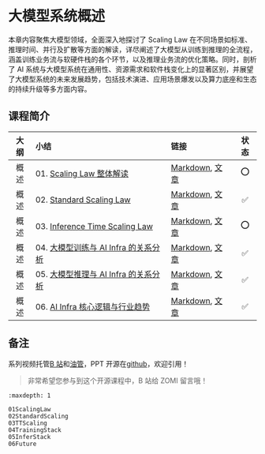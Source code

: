 <!--Copyright © ZOMI 适用于[License](https://github.com/Infrasys-AI/AIInfra)版权许可-->

# 大模型系统概述

本章内容聚焦大模型领域，全面深入地探讨了 Scaling Law 在不同场景如标准、推理时间、并行及扩散等方面的解读，详尽阐述了大模型从训练到推理的全流程，涵盖训练业务流与软硬件栈的各个环节，以及推理业务流的优化策略。同时，剖析了 AI 系统与大模型系统在通用性、资源需求和软件栈变化上的显著区别，并展望了大模型系统的未来发展趋势，包括技术演进、应用场景爆发以及算力底座和生态的持续升级等多方面内容。

## 课程简介

| 大纲  | 小结       | 链接      | 状态 |
|:---:|:--- |:--- |:---:|
| 概述      | 01. [Scaling Law 整体解读](./01ScalingLaw.md) | [Markdown](./01ScalingLaw.md), [文章](https://infrasys-ai.github.io/aiinfra-docs/00Summary/01ScalingLaw.html)  | :o: |
| 概述      | 02. [Standard Scaling Law](./02StandardScaling.md) | [Markdown](./02StandardScaling.md), [文章](https://infrasys-ai.github.io/aiinfra-docs/00Summary/02StandardScaling.html)  | :white_check_mark: |
| 概述      | 03. [Inference Time Scaling Law](./03TTScaling.md) | [Markdown](./03TTScaling.md), [文章](https://infrasys-ai.github.io/aiinfra-docs/00Summary/03TTScaling.html)  | :o: |
| 概述      | 04. [大模型训练与 AI Infra 的关系分析](./04TrainingStack.md) | [Markdown](./04TrainingStack.md), [文章](https://infrasys-ai.github.io/aiinfra-docs/00Summary/04TrainingStack.html)  | :white_check_mark: |
| 概述      | 05. [大模型推理与 AI Infra 的关系分析](./05InferStack.md) | [Markdown](./05InferStack.md), [文章](https://infrasys-ai.github.io/aiinfra-docs/00Summary/05InferStack.html) | :white_check_mark: |
| 概述      | 06. [AI Infra 核心逻辑与行业趋势](./06Future.md) | [Markdown](./06Future.md), [文章](https://infrasys-ai.github.io/aiinfra-docs/00Summary/06Future.html)  | :white_check_mark: |

## 备注

系列视频托管[B 站](https://space.bilibili.com/517221395)和[油管](https://www.youtube.com/@ZOMI666/playlists)，PPT 开源在[github](https://github.com/Infrasys-AI/AIInfra)，欢迎引用！

> 非常希望您参与到这个开源课程中，B 站给 ZOMI 留言哦！
>

```{toctree}
:maxdepth: 1

01ScalingLaw
02StandardScaling
03TTScaling
04TrainingStack
05InferStack
06Future
```
